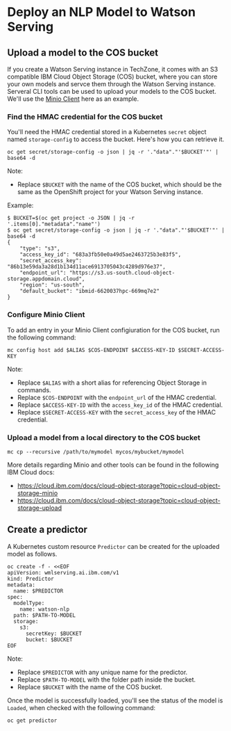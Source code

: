 # Deploy an NLP Model to Watson Serving

## Upload a model to the COS bucket
If you create a Watson Serving instance in TechZone, it comes with an S3 compatible IBM Cloud Object Storage (COS) bucket, where you can store your own models and servce them through the Watson Serving instance. Serveral CLI tools can be used to upload your models to the COS bucket. We'll use the [Minio Client](https://min.io/download#/linux) here as an example.

### Find the HMAC credential for the COS bucket
You'll need the HMAC credential stored in a Kubernetes `secret` object named `storage-config` to access the bucket. Here's how you can retrieve it.
```
oc get secret/storage-config -o json | jq -r '."data"."'$BUCKET'"' | base64 -d
```
Note:
- Replace `$BUCKET` with the name of the COS bucket, which should be the same as the OpenShift project for your Watson Serving instance.

Example:
```
$ BUCKET=$(oc get project -o JSON | jq -r '.items[0]."metadata"."name"')
$ oc get secret/storage-config -o json | jq -r '."data"."'$BUCKET'"' | base64 -d
{
    "type": "s3",
    "access_key_id": "683a3fb50e0a49d5ae2463725b3e83f5",
    "secret_access_key": "86b13e59da3a28d1b134d11ace6913705043c4289d976e37",
    "endpoint_url": "https://s3.us-south.cloud-object-storage.appdomain.cloud",
    "region": "us-south",
    "default_bucket": "ibmid-6620037hpc-669mq7e2"
}
```

### Configure Minio Client
To add an entry in your Minio Client configiuration for the COS bucket, run the following command:
```
mc config host add $ALIAS $COS-ENDPOINT $ACCESS-KEY-ID $SECRET-ACCESS-KEY
```
Note:
- Replace `$ALIAS` with a short alias for referencing Object Storage in commands.
- Replace `$COS-ENDPOINT` with the `endpoint_url` of the HMAC credential.
- Replace `$ACCESS-KEY-ID` with the `access_key_id` of the HMAC credential.
- Replace `$SECRET-ACCESS-KEY` with the `secret_access_key` of the HMAC credential.

### Upload a model from a local directory to the COS bucket
```
mc cp --recursive /path/to/mymodel mycos/mybucket/mymodel
```

More details regarding Minio and other tools can be found in the following IBM Cloud docs:
- https://cloud.ibm.com/docs/cloud-object-storage?topic=cloud-object-storage-minio
- https://cloud.ibm.com/docs/cloud-object-storage?topic=cloud-object-storage-upload

## Create a predictor
A Kubernetes custom resource `Predictor` can be created for the uploaded model as follows.
```
oc create -f - <<EOF
apiVersion: wmlserving.ai.ibm.com/v1
kind: Predictor
metadata:
  name: $PREDICTOR
spec:
  modelType:
    name: watson-nlp
  path: $PATH-TO-MODEL
  storage:
    s3:
      secretKey: $BUCKET
      bucket: $BUCKET
EOF
```
Note:
- Replace `$PREDICTOR` with any unique name for the predictor.
- Replace `$PATH-TO-MODEL` with the folder path inside the bucket.
- Replace `$BUCKET` with the name of the COS bucket.

Once the model is successfully loaded, you'll see the status of the model is `Loaded`, when checked with the following command:
```
oc get predictor
```
